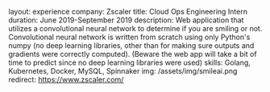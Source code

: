 layout: experience
company: Zscaler
title: Cloud Ops Engineering Intern
duration: June 2019-September 2019
description: Web application that utilizes a convolutional neural network to determine if you are smiling or not. Convolutional neural network is written from scratch using only Python's numpy (no deep learning libraries, other than for making sure  outputs and gradients were correctly computed). (Beware the web app will take a bit of time to predict since no deep learning libraries were used)
skills: Golang, Kubernetes, Docker, MySQL, Spinnaker
img: /assets/img/smileai.png
redirect: https://www.zscaler.com/